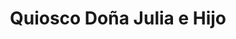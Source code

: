 ---
title: "Quiosco Doña Julia e Hijo"
url: /cochabamba/quiosco-dona-julia-e-hijo/
shop: quiosco
---